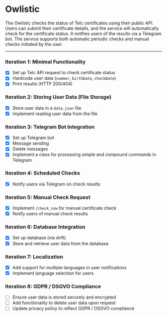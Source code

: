 # Owlistic

The Owlistic checks the status of Telc certificates using their public API. Users can submit their certificate details, and the service will automatically check for the certificate status. It notifies users of the results via a Telegram bot. The service supports both automatic periodic checks and manual checks initiated by the user.

---

### Iteration 1: Minimal Functionality
- [x] Set up Telc API request to check certificate status
- [x] Hardcode user data (`nummer`, `birthDate`, `checkDate`)
- [x] Print results (HTTP 200/404)

### Iteration 2: Storing User Data (File Storage)
- [x] Store user data in a `data.json` file
- [x] Implement reading user data from the file

### Iteration 3: Telegram Bot Integration
- [x] Set up Telegram bot
- [x] Message sending
- [x] Delete messages
- [x] Implement a class for processing simple and compound commands in Telegram

### Iteration 4: Scheduled Checks
- [x] Notify users via Telegram on check results

### Iteration 5: Manual Check Request
- [x] Implement `/check_now` for manual certificate check
- [x] Notify users of manual check results

### Iteration 6: Database Integration
- [x] Set up database (via drift)
- [x] Store and retrieve user data from the database
### Iteration 7: Localization
- [x] Add support for multiple languages in user notifications
- [x] Implement language selection for users

### Iteration 8: GDPR / DSGVO Compliance
- [ ] Ensure user data is stored securely and encrypted
- [ ] Add functionality to delete user data upon request
- [ ] Update privacy policy to reflect GDPR / DSGVO compliance